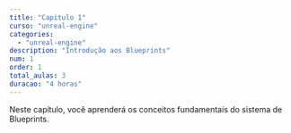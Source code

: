 ```yaml
---
title: "Capitulo 1"
curso: "unreal-engine"
categories: 
  - "unreal-engine"
description: "Introdução aos Blueprints"
num: 1
order: 1
total_aulas: 3
duracao: "4 horas"
---
```


Neste capítulo, você aprenderá os conceitos fundamentais do sistema de Blueprints.